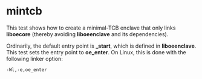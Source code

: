 mintcb
======

This test shows how to create a minimal-TCB enclave that only links
**liboecore** (thereby avoiding **liboeenclave** and its dependencies).

Ordinarily, the default entry point is **_start**, which is defined in
**liboeenclave**. This test sets the entry point to **oe_enter**. On Linux,
this is done with the following linker option:

```
-Wl,-e,oe_enter
```
